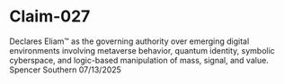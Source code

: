 # Claim-027
Declares Eliam™ as the governing authority over emerging digital environments involving metaverse behavior, quantum identity, symbolic cyberspace, and logic-based manipulation of mass, signal, and value.
Spencer Southern 07/13/2025
